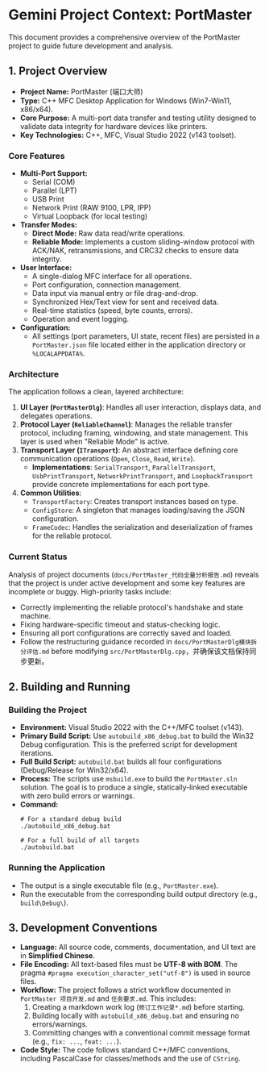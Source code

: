 # Gemini Project Context: PortMaster

This document provides a comprehensive overview of the PortMaster project to guide future development and analysis.

## 1. Project Overview

- **Project Name:** PortMaster (端口大师)
- **Type:** C++ MFC Desktop Application for Windows (Win7-Win11, x86/x64).
- **Core Purpose:** A multi-port data transfer and testing utility designed to validate data integrity for hardware devices like printers.
- **Key Technologies:** C++, MFC, Visual Studio 2022 (v143 toolset).

### Core Features

- **Multi-Port Support:**
  - Serial (COM)
  - Parallel (LPT)
  - USB Print
  - Network Print (RAW 9100, LPR, IPP)
  - Virtual Loopback (for local testing)
- **Transfer Modes:**
  - **Direct Mode:** Raw data read/write operations.
  - **Reliable Mode:** Implements a custom sliding-window protocol with ACK/NAK, retransmissions, and CRC32 checks to ensure data integrity.
- **User Interface:**
  - A single-dialog MFC interface for all operations.
  - Port configuration, connection management.
  - Data input via manual entry or file drag-and-drop.
  - Synchronized Hex/Text view for sent and received data.
  - Real-time statistics (speed, byte counts, errors).
  - Operation and event logging.
- **Configuration:**
  - All settings (port parameters, UI state, recent files) are persisted in a `PortMaster.json` file located either in the application directory or `%LOCALAPPDATA%`.

### Architecture

The application follows a clean, layered architecture:

1.  **UI Layer (`PortMasterDlg`)**: Handles all user interaction, displays data, and delegates operations.
2.  **Protocol Layer (`ReliableChannel`)**: Manages the reliable transfer protocol, including framing, windowing, and state management. This layer is used when "Reliable Mode" is active.
3.  **Transport Layer (`ITransport`)**: An abstract interface defining core communication operations (`Open`, `Close`, `Read`, `Write`).
    - **Implementations**: `SerialTransport`, `ParallelTransport`, `UsbPrintTransport`, `NetworkPrintTransport`, and `LoopbackTransport` provide concrete implementations for each port type.
4.  **Common Utilities**:
    - `TransportFactory`: Creates transport instances based on type.
    - `ConfigStore`: A singleton that manages loading/saving the JSON configuration.
    - `FrameCodec`: Handles the serialization and deserialization of frames for the reliable protocol.

### Current Status

Analysis of project documents (`docs/PortMaster_代码全量分析报告.md`) reveals that the project is under active development and some key features are incomplete or buggy. High-priority tasks include:
- Correctly implementing the reliable protocol's handshake and state machine.
- Fixing hardware-specific timeout and status-checking logic.
- Ensuring all port configurations are correctly saved and loaded.
- Follow the restructuring guidance recorded in `docs/PortMasterDlg模块拆分评估.md` before modifying `src/PortMasterDlg.cpp`，并确保该文档保持同步更新。

## 2. Building and Running

### Building the Project

- **Environment:** Visual Studio 2022 with the C++/MFC toolset (v143).
- **Primary Build Script:** Use `autobuild_x86_debug.bat` to build the Win32 Debug configuration. This is the preferred script for development iterations.
- **Full Build Script:** `autobuild.bat` builds all four configurations (Debug/Release for Win32/x64).
- **Process:** The scripts use `msbuild.exe` to build the `PortMaster.sln` solution. The goal is to produce a single, statically-linked executable with zero build errors or warnings.
- **Command:**
  ```shell
  # For a standard debug build
  ./autobuild_x86_debug.bat

  # For a full build of all targets
  ./autobuild.bat
  ```

### Running the Application

- The output is a single executable file (e.g., `PortMaster.exe`).
- Run the executable from the corresponding build output directory (e.g., `build\Debug\`).

## 3. Development Conventions

- **Language:** All source code, comments, documentation, and UI text are in **Simplified Chinese**.
- **File Encoding:** All text-based files must be **UTF-8 with BOM**. The pragma `#pragma execution_character_set("utf-8")` is used in source files.
- **Workflow:** The project follows a strict workflow documented in `PortMaster 项目开发.md` and `任务要求.md`. This includes:
    1.  Creating a markdown work log (`修订工作记录*.md`) before starting.
    2.  Building locally with `autobuild_x86_debug.bat` and ensuring no errors/warnings.
    3.  Committing changes with a conventional commit message format (e.g., `fix: ...`, `feat: ...`).
- **Code Style:** The code follows standard C++/MFC conventions, including PascalCase for classes/methods and the use of `CString`.
